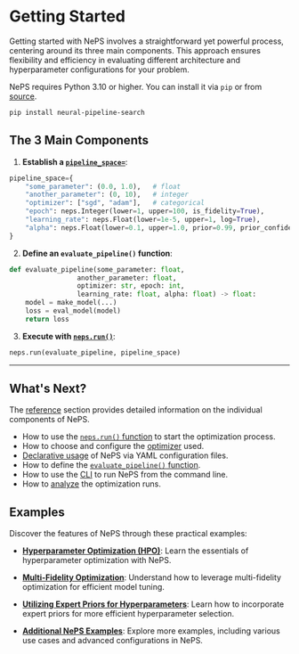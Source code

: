 # Getting Started

Getting started with NePS involves a straightforward yet powerful process, centering around its three main components.
This approach ensures flexibility and efficiency in evaluating different architecture and hyperparameter configurations
for your problem.

NePS requires Python 3.10 or higher.
You can install it via `pip` or from [source](https://github.com/automl/neps/).

```bash
pip install neural-pipeline-search
```

## The 3 Main Components

1. **Establish a [`pipeline_space=`](reference/pipeline_space.md)**:

```python
pipeline_space={
    "some_parameter": (0.0, 1.0),   # float
    "another_parameter": (0, 10),   # integer
    "optimizer": ["sgd", "adam"],   # categorical
    "epoch": neps.Integer(lower=1, upper=100, is_fidelity=True),
    "learning_rate": neps.Float(lower=1e-5, upper=1, log=True),
    "alpha": neps.Float(lower=0.1, upper=1.0, prior=0.99, prior_confidence="high")
}

```

2. **Define an `evaluate_pipeline()` function**:

```python
def evaluate_pipeline(some_parameter: float,
                 another_parameter: float,
                 optimizer: str, epoch: int,
                 learning_rate: float, alpha: float) -> float:
    model = make_model(...)
    loss = eval_model(model)
    return loss
```

3. **Execute with [`neps.run()`](reference/neps_run.md)**:

```python
neps.run(evaluate_pipeline, pipeline_space)
```

---

## What's Next?

The [reference](reference/neps_run.md) section provides detailed information on the individual components of NePS.

* How to use the [`neps.run()` function](reference/neps_run.md) to start the optimization process.
* How to choose and configure the [optimizer](reference/optimizers.md) used.
* [Declarative usage](reference/declarative_usage.md) of NePS via YAML configuration files.
* How to define the [`evaluate_pipeline()` function](reference/evaluate_pipeline.md).
* How to use the [CLI](reference/cli.md) to run NePS from the command line.
* How to [analyze](reference/analyse.md) the optimization runs.

## Examples

Discover the features of NePS through these practical examples:

* **[Hyperparameter Optimization (HPO)](examples/template/basic.md)**:
Learn the essentials of hyperparameter optimization with NePS.

* **[Multi-Fidelity Optimization](examples/efficiency/multi_fidelity.md)**:
Understand how to leverage multi-fidelity optimization for efficient model tuning.

* **[Utilizing Expert Priors for Hyperparameters](examples/template/priorband.md)**:
Learn how to incorporate expert priors for more efficient hyperparameter selection.

* **[Additional NePS Examples](examples/index.md)**:
Explore more examples, including various use cases and advanced configurations in NePS.

